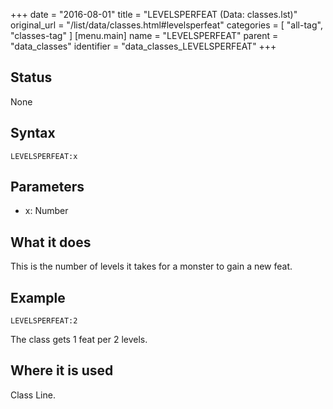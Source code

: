 +++
date = "2016-08-01"
title = "LEVELSPERFEAT (Data: classes.lst)"
original_url = "/list/data/classes.html#levelsperfeat"
categories = [ "all-tag", "classes-tag" ]
[menu.main]
    name = "LEVELSPERFEAT"
    parent = "data_classes"
    identifier = "data_classes_LEVELSPERFEAT"
+++

## Status

None

## Syntax

`LEVELSPERFEAT:x`

## Parameters

-   x: Number



What it does
------------

This is the number of levels it takes for a monster to gain a new feat.

Example
-------

`LEVELSPERFEAT:2`

The class gets 1 feat per 2 levels.

Where it is used
----------------

Class Line.

